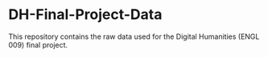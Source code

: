 # DH-Final-Project-Data
This repository contains the raw data used for the Digital Humanities (ENGL 009) final project.

